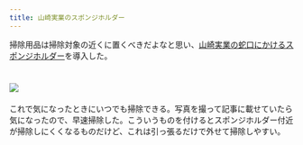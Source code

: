 ```yaml
---
title: 山崎実業のスポンジホルダー
---
```

掃除用品は掃除対象の近くに置くべきだよなと思い、[山崎実業の蛇口にかけるスポンジホルダー](https://www.amazon.co.jp/dp/B07MM4GC6P)を導入した。

![](https://lh4.googleusercontent.com/dVkdIu03nWeWWFvNjQUOa71PwTKmyeNqsVBdG4kzxpfIudf-0Hx7d8zUGe99N_y-KgyaJNqkLyi676A-oTJxw8l6lTfW0FygYfOkZ8bKV3dbloSt5qaDI4UGrOkFiS4tJRY65qLOWhdI0vi9OMJNex6trQyqZkcv3nNBC0uglTmeuoUYA3pq1pmrzt4L)
===================================================================================================================================================================================================================================

これで気になったときにいつでも掃除できる。写真を撮って記事に載せていたら気になったので、早速掃除した。こういうものを付けるとスポンジホルダー付近が掃除しにくくなるものだけど、これは引っ張るだけで外せて掃除しやすい。
